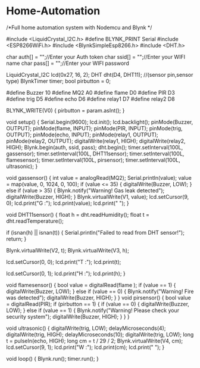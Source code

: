 # Home-Automation
/*Full home automation system with Nodemcu and Blynk
 */
 
#include <LiquidCrystal_I2C.h>
#define BLYNK_PRINT Serial
#include <ESP8266WiFi.h>
#include <BlynkSimpleEsp8266.h>
#include <DHT.h>


char auth[] = "";//Enter your Auth token
char ssid[] = "";//Enter your WIFI name
char pass[] = "";//Enter your WIFI password

LiquidCrystal_I2C lcd(0x27, 16, 2);
DHT dht(D4, DHT11); //(sensor pin,sensor type)
BlynkTimer timer;
bool pirbutton = 0;

#define Buzzer 10
#define MQ2 A0
#define flame D0
#define PIR D3
#define trig D5
#define echo D6
#define relay1 D7
#define relay2 D8

BLYNK_WRITE(V0) {
  pirbutton = param.asInt();
}

void setup() {
  Serial.begin(9600);
  lcd.init();
  lcd.backlight();
  pinMode(Buzzer, OUTPUT);
  pinMode(flame, INPUT);
  pinMode(PIR, INPUT);
  pinMode(trig, OUTPUT);
  pinMode(echo, INPUT);
  pinMode(relay1, OUTPUT);
  pinMode(relay2, OUTPUT);
  digitalWrite(relay1, HIGH);
  digitalWrite(relay2, HIGH);
  Blynk.begin(auth, ssid, pass);
  dht.begin();
  timer.setInterval(100L, gassensor);
  timer.setInterval(100L, DHT11sensor);
  timer.setInterval(100L, flamesensor);
  timer.setInterval(100L, pirsensor);
  timer.setInterval(100L, ultrasonic);
}

void gassensor() {
  int value = analogRead(MQ2);
  Serial.println(value);
  value = map(value, 0, 1024, 0, 100);
  if (value <= 35) {
    digitalWrite(Buzzer, LOW);
  } else if (value > 35) {
    Blynk.notify("Warning! Gas leak detected");
    digitalWrite(Buzzer, HIGH);
  }
  Blynk.virtualWrite(V1, value);
  lcd.setCursor(9, 0);
  lcd.print("G :");
  lcd.print(value);
  lcd.print("  ");
}

void DHT11sensor() {
  float h = dht.readHumidity();
  float t = dht.readTemperature();

  if (isnan(h) || isnan(t)) {
    Serial.println("Failed to read from DHT sensor!");
    return;
  }

  Blynk.virtualWrite(V2, t);
  Blynk.virtualWrite(V3, h);

  lcd.setCursor(0, 0);
  lcd.print("T :");
  lcd.print(t);

  lcd.setCursor(0, 1);
  lcd.print("H :");
  lcd.print(h);
}

void flamesensor() {
  bool value = digitalRead(flame );
  if (value == 1) {
    digitalWrite(Buzzer, LOW);
  } else if (value == 0) {
    Blynk.notify("Warning! Fire was detected");
    digitalWrite(Buzzer, HIGH);
  }
}
void pirsensor() {
  bool value = digitalRead(PIR);
  if (pirbutton == 1) {
    if (value == 0) {
      digitalWrite(Buzzer, LOW);
    } else if (value == 1) {
      Blynk.notify("Warning! Please check your security system");
      digitalWrite(Buzzer, HIGH);
    }
  }
}

void ultrasonic() {
  digitalWrite(trig, LOW);
  delayMicroseconds(4);
  digitalWrite(trig, HIGH);
  delayMicroseconds(10);
  digitalWrite(trig, LOW);
  long t = pulseIn(echo, HIGH);
  long cm = t / 29 / 2;
  Blynk.virtualWrite(V4, cm);
  lcd.setCursor(9, 1);
  lcd.print("W :");
  lcd.print(cm);
  lcd.print("  ");
}


void loop() {
  Blynk.run();
  timer.run();
}
